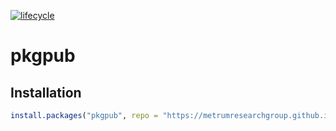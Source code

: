 
[![lifecycle](https://img.shields.io/badge/lifecycle-experimental-orange.svg)](https://www.tidyverse.org/lifecycle/#experimental)

<!-- README.md is generated from README.Rmd. Please edit that file -->

# pkgpub

## Installation

``` r
install.packages("pkgpub", repo = "https://metrumresearchgroup.github.io/rpkgs/gh_dev")
```
